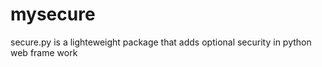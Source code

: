 # mysecure
secure.py is a lighteweight package that adds optional security in python web frame work
